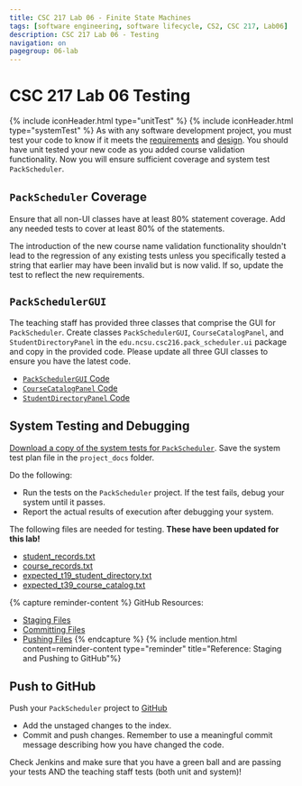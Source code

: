 ```yaml
---
title: CSC 217 Lab 06 - Finite State Machines
tags: [software engineering, software lifecycle, CS2, CSC 217, Lab06]
description: CSC 217 Lab 06 - Testing
navigation: on
pagegroup: 06-lab
---
```


# CSC 217 Lab 06 Testing
{% include iconHeader.html type="unitTest" %}
{% include iconHeader.html type="systemTest" %}
As with any software development project, you must test your code to know if it meets the [requirements](06-lab-requirements) and [design](06-lab-design).  You should have unit tested your new code as you added course validation functionality.  Now you will ensure sufficient coverage and system test `PackScheduler`.


## `PackScheduler` Coverage
Ensure that all non-UI classes have at least 80% statement coverage.  Add any needed tests to cover at least 80% of the statements.

The introduction of the new course name validation functionality shouldn't lead to the regression of any existing tests unless you specifically tested a string that earlier may have been invalid but is now valid.  If so, update the test to reflect the new requirements. 


## `PackSchedulerGUI`
The teaching staff has provided three classes that comprise the GUI for `PackScheduler`.  Create classes `PackSchedulerGUI`, `CourseCatalogPanel`, and `StudentDirectoryPanel` in the `edu.ncsu.csc216.pack_scheduler.ui` package and copy in the provided code.  Please update all three GUI classes to ensure you have the latest code.

  * [`PackSchedulerGUI` Code](files/PackSchedulerGUI.java)
  * [`CourseCatalogPanel` Code](files/CourseCatalogPanel.java)
  * [`StudentDirectoryPanel` Code](files/StudentDirectoryPanel.java)
  

## System Testing and Debugging
[Download a copy of the system tests for `PackScheduler`](https://docs.google.com/a/ncsu.edu/document/d/1XdP6H0q956ohbiGgJgeTlBSL6dILRjP4gS0fiW3CURU/edit?usp=sharing).  Save the system test plan file in the `project_docs` folder.

Do the following:

  * Run the tests on the `PackScheduler` project.  If the test fails, debug your system until it passes.
  * Report the actual results of execution after debugging your system.
  
The following files are needed for testing.  **These have been updated for this lab!**

  * [student_records.txt](files/student_records.txt)
  * [course_records.txt](files/course_records.txt)
  * [expected_t19_student_directory.txt](files/expected_t19_student_directory.txt)
  * [expected_t39_course_catalog.txt](files/expected_t39_course_catalog.txt)

{% capture reminder-content %} 
GitHub Resources:

  * [Staging Files](https://pages.github.ncsu.edu/engr-csc-software-development/practices-tools/git/git-staging)
  * [Committing Files](https://pages.github.ncsu.edu/engr-csc-software-development/practices-tools/git/git-commit)
  * [Pushing Files](https://pages.github.ncsu.edu/engr-csc-software-development/practices-tools/git/git-push)
{% endcapture %} {% include mention.html content=reminder-content type="reminder" title="Reference: Staging and Pushing to GitHub"%} 
## Push to GitHub
Push your `PackScheduler` project to [GitHub](https://github.ncsu.edu)

  * Add the unstaged changes to the index.
  * Commit and push changes.  Remember to use a meaningful commit message describing how you have changed the code.  
  
Check Jenkins and make sure that you have a green ball and are passing your tests AND the teaching staff tests (both unit and system)!

